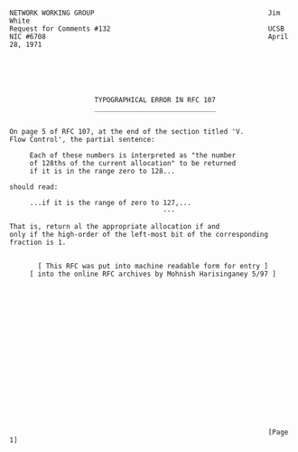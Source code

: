     NETWORK WORKING GROUP                                           Jim White
    Request for Comments #132                                       UCSB
    NIC #6708                                                       April 28, 1971






                         TYPOGRAPHICAL ERROR IN RFC 107
                         ______________________________


    On page 5 of RFC 107, at the end of the section titled 'V.
    Flow Control', the partial sentence:

         Each of these numbers is interpreted as "the number
         of 128ths of the current allocation" to be returned
         if it is in the range zero to 128...

    should read:

         ...if it is the range of zero to 127,...
                                          ---

    That is, return al the appropriate allocation if and
    only if the high-order of the left-most bit of the corresponding
    fraction is 1.


           [ This RFC was put into machine readable form for entry ]
         [ into the online RFC archives by Mohnish Harisinganey 5/97 ]



















                                                                    [Page 1]

